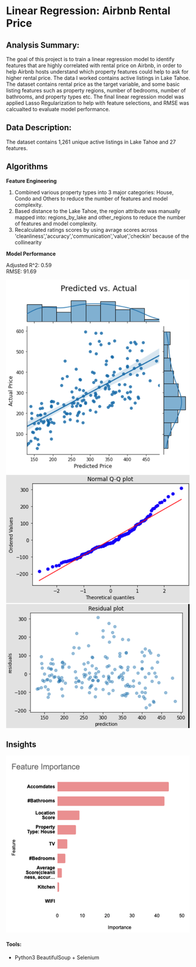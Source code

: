 # Linear Regression: Airbnb Rental Price

## Analysis Summary:
The goal of this project is to train a linear regression model to identify features that are highly correlated with rental price on Airbnb, 
in order to help Airbnb hosts understand which property features could help to ask for higher rental price. 
The data I worked contains active listings in Lake Tahoe. The dataset contains rental price as the target variable, and some basic listing features such as property regions, number of bedrooms, number of bathrooms, and property types etc.
The final linear regression model was applied Lasso Regularization to help with feature selections, and RMSE was calcualted to evaluate model performance. 

## Data Description:
The dataset contains 1,261 unique active listings in Lake Tahoe and 27 features. 

## Algorithms
**Feature Engineering**
1. Combined various property types into 3 major categories: House, Condo and Others to reduce the number of features and model complexity.
2. Based distance to the Lake Tahoe, the region attribute was manually mapped into: regions_by_lake and other_regions to reduce the number of features and model complexity.
3. Recalculated ratings scores by using avrage scores across 'cleanliness','accuracy','communication','value','checkin' because of the collinearity


**Model Performance**

Adjusted R^2: 0.59\
RMSE: 91.69

<img src="plots/model_plot.png" width=500>

<img src="plots/Q-Q plot.png" width=500>

<img src="plots/res dist.png" width=500>

## Insights

<img src="plots/feature importance.png" width=500>


#### Tools:
* Python3 BeautifulSoup + Selenium
